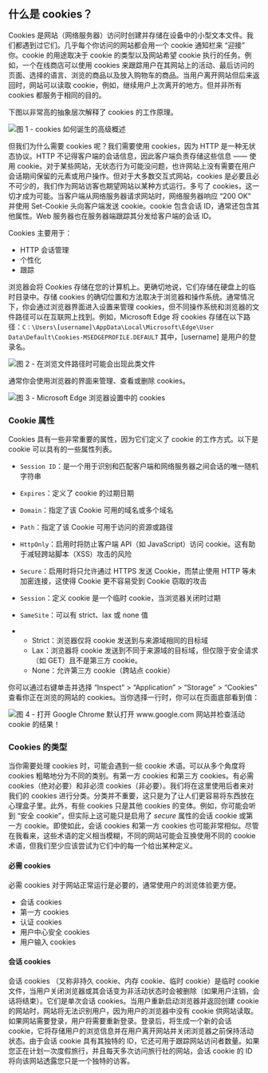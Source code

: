 ## 什么是 cookies？

Cookies 是网站（网络服务器）访问时创建并存储在设备中的小型文本文件。我们都遇到过它们。几乎每个你访问的网站都会用一个 cookie 通知栏来 “迎接” 你。cookie 的用途取决于 cookie 的类型以及网站希望 cookie 执行的任务。例如，一个在线商店可以使用 cookies 来跟踪用户在其网站上的活动、最后访问的页面、选择的语言、浏览的商品以及放入购物车的商品。当用户离开网站但后来返回时，网站可以读取 cookie，例如，继续用户上次离开的地方。但并非所有 cookies 都服务于相同的目的。

下图以非常高的抽象层次解释了 cookies 的工作原理。

![图 1 - cookies 如何诞生的高级概述](cookies/cookies.png)

但我们为什么需要 cookies 呢？我们需要使用 cookies，因为 HTTP 是一种无状态协议。HTTP 不记得客户端的会话信息，因此客户端负责存储这些信息 —— 使用 cookie。对于某些网站，无状态行为可能没问题，也许网站上没有需要在用户会话期间保留的元素或用户操作。但对于大多数交互式网站，cookies 是必要且必不可少的，我们作为网站访客也期望网站以某种方式运行。多亏了 cookies，这一切才成为可能。当客户端从网络服务器请求网站时，网络服务器响应 “200 OK” 并使用 Set-Cookie 头向客户端发送 cookie。cookie 包含会话 ID，通常还包含其他属性。Web 服务器也在服务器端跟踪其分发给客户端的会话 ID。

Cookies 主要用于：

- HTTP 会话管理
- 个性化
- 跟踪

浏览器会将 Cookies 存储在您的计算机上。更确切地说，它们存储在硬盘上的临时目录中。存储 cookies 的确切位置和方法取决于浏览器和操作系统。通常情况下，你会通过浏览器界面进入设置来管理 cookies，但不同操作系统和浏览器的文件路径可以在互联网上找到。例如，Microsoft Edge 将 cookies 存储在以下路径：`C：\Users\[username]\AppData\Local\Microsoft\Edge\User Data\Default\Cookies-MSEDGEPROFILE.DEFAULT` 其中，[username] 是用户的登录名。

![图 2 - 在浏览文件路径时可能会出现此类文件](cookies/cookie-path.webp)

通常你会使用浏览器的界面来管理、查看或删除 cookies。

![图 3 - Microsoft Edge 浏览器设置中的 cookies](cookies/cookie-manage.webp)

### Cookie 属性

Cookies 具有一些非常重要的属性，因为它们定义了 cookie 的工作方式。以下是 cookie 可以具有的一些属性列表。

- `Session ID`：是一个用于识别和匹配客户端和网络服务器之间会话的唯一随机字符串

- `Expires`：定义了 cookie 的过期日期

- `Domain`：指定了该 Cookie 可用的域名或多个域名

- `Path`：指定了该 Cookie 可用于访问的资源或路径

- `HttpOnly`：启用时将防止客户端 API（如 JavaScript）访问 cookie。这有助于减轻跨站脚本（XSS）攻击的风险

- `Secure`：启用时将只允许通过 HTTPS 发送 Cookie，而禁止使用 HTTP 等未加密连接，这使得 Cookie 更不容易受到 Cookie 窃取的攻击

- `Session`：定义 cookie 是一个临时 cookie，当浏览器关闭时过期

- `SameSite`：可以有 strict、lax 或 none 值

- - Strict：浏览器仅将 cookie 发送到与来源域相同的目标域
  - Lax：浏览器将 cookie 发送到不同于来源域的目标域，但仅限于安全请求（如 GET）且不是第三方 cookie。
  - None：允许第三方 cookie（跨站点 cookie）

你可以通过右键单击并选择 “Inspect” > “Application” > “Storage” > “Cookies” 查看你正在浏览的网站的 cookies。当你选择一行时，你可以在页面底部看到值：

![图 4 - 打开 Google Chrome 默认打开 www.google.com 网站并检查活动 cookie 的结果！](cookies/google-cookie.webp)

### Cookies 的类型

当你需要处理 cookies 时，可能会遇到一些 cookie 术语。可以从多个角度将 cookies 粗略地分为不同的类别。有第一方 cookies 和第三方 cookies。有必需 cookies（绝对必要）和非必须 cookies（非必要）。我们将在这里使用后者来对我们的 cookies 进行分类。分类并不重要，这只是为了让人们更容易将东西放在心理盒子里。此外，有些 cookies 只是其他 cookies 的变体。例如，你可能会听到 “安全 cookie”，但实际上这可能只是启用了 _secure_ 属性的会话 cookie 或第一方 cookie。即使如此，会话 cookies 和第一方 cookies 也可能非常相似。尽管在我看来，这些术语的定义相当模糊，不同的网站可能会互换使用不同的 cookie 术语，但我们至少应该尝试为它们中的每一个给出某种定义。

#### 必需 cookies

必需 cookies 对于网站正常运行是必要的，通常使用户的浏览体验更方便。

- 会话 cookies
- 第一方 cookies
- 认证 cookies
- 用户中心安全 cookies
- 用户输入 cookies

#### 会话 cookies

会话 cookies （又称非持久 cookie、内存 cookie、临时 cookie）是临时 cookie 文件，当用户关闭浏览器或其会话变为非活动状态时会被删除（如果用户注销，会话将结束）。它们是单次会话 cookies。当用户重新启动浏览器并返回创建 cookie 的网站时，网站将无法识别用户，因为用户的浏览器中没有 cookie 供网站读取。如果网站需要登录，用户将需要重新登录。登录后，将生成一个新的会话 cookie，它将存储用户的浏览信息并在用户离开网站并关闭浏览器之前保持活动状态。由于会话 cookie 具有其独特的 ID，它还可用于跟踪网站访问者数量。如果您正在计划一次度假旅行，并且每天多次访问旅行社的网站，会话 cookie 的 ID 将向该网站透露您只是一个独特的访客。
